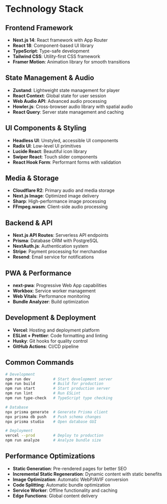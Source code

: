 # Technology Stack

## Frontend Framework
- **Next.js 14**: React framework with App Router
- **React 18**: Component-based UI library
- **TypeScript**: Type-safe development
- **Tailwind CSS**: Utility-first CSS framework
- **Framer Motion**: Animation library for smooth transitions

## State Management & Audio
- **Zustand**: Lightweight state management for player
- **React Context**: Global state for user session
- **Web Audio API**: Advanced audio processing
- **Howler.js**: Cross-browser audio library with spatial audio
- **React Query**: Server state management and caching

## UI Components & Styling
- **Headless UI**: Unstyled, accessible UI components
- **Radix UI**: Low-level UI primitives
- **Lucide React**: Beautiful icon library
- **Swiper React**: Touch slider components
- **React Hook Form**: Performant forms with validation

## Media & Storage
- **Cloudflare R2**: Primary audio and media storage
- **Next.js Image**: Optimized image delivery
- **Sharp**: High-performance image processing
- **FFmpeg.wasm**: Client-side audio processing

## Backend & API
- **Next.js API Routes**: Serverless API endpoints
- **Prisma**: Database ORM with PostgreSQL
- **NextAuth.js**: Authentication system
- **Stripe**: Payment processing for merchandise
- **Resend**: Email service for notifications

## PWA & Performance
- **next-pwa**: Progressive Web App capabilities
- **Workbox**: Service worker management
- **Web Vitals**: Performance monitoring
- **Bundle Analyzer**: Build optimization

## Development & Deployment
- **Vercel**: Hosting and deployment platform
- **ESLint + Prettier**: Code formatting and linting
- **Husky**: Git hooks for quality control
- **GitHub Actions**: CI/CD pipeline

## Common Commands

```bash
# Development
npm run dev          # Start development server
npm run build        # Build for production
npm run start        # Start production server
npm run lint         # Run ESLint
npm run type-check   # TypeScript type checking

# Database
npx prisma generate  # Generate Prisma client
npx prisma db push   # Push schema changes
npx prisma studio    # Open database GUI

# Deployment
vercel --prod        # Deploy to production
npm run analyze      # Analyze bundle size
```

## Performance Optimizations
- **Static Generation**: Pre-rendered pages for better SEO
- **Incremental Static Regeneration**: Dynamic content with static benefits
- **Image Optimization**: Automatic WebP/AVIF conversion
- **Code Splitting**: Automatic bundle optimization
- **Service Worker**: Offline functionality and caching
- **Edge Functions**: Global content delivery